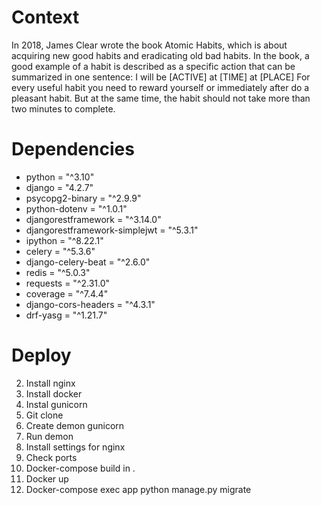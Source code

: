 # Context
In 2018, James Clear wrote the book Atomic Habits, which is about acquiring new good habits and eradicating old bad habits.
In the book, a good example of a habit is described as a specific action that can be summarized in one sentence:
I will be [ACTIVE] at [TIME] at [PLACE]
For every useful habit you need to reward yourself or immediately after do a pleasant habit. But at the same time, the habit should not take more than two minutes to complete.


# Dependencies
- python = "^3.10"
- django = "4.2.7"
- psycopg2-binary = "^2.9.9"
- python-dotenv = "^1.0.1"
- djangorestframework = "^3.14.0"
- djangorestframework-simplejwt = "^5.3.1"
- ipython = "^8.22.1"
- celery = "^5.3.6"
- django-celery-beat = "^2.6.0"
- redis = "^5.0.3"
- requests = "^2.31.0"
- coverage = "^7.4.4"
- django-cors-headers = "^4.3.1"
- drf-yasg = "^1.21.7"


# Deploy
2) Install nginx
3) Install docker
4) Instal gunicorn
5) Git clone
6) Create demon gunicorn
7) Run demon
8) Install settings for nginx
9) Check ports
10) Docker-compose build in .
11) Docker up
12) Docker-compose exec app python manage.py migrate

